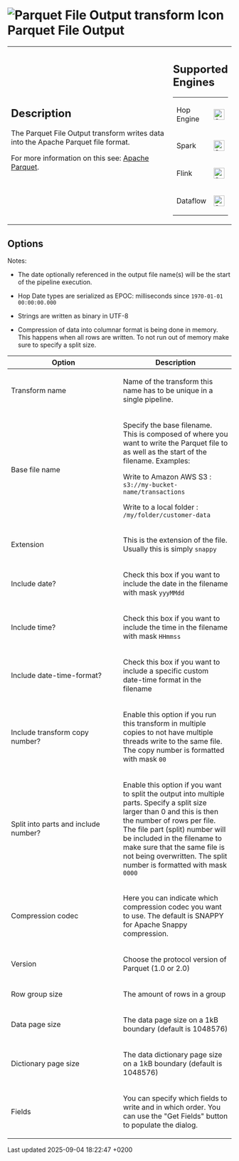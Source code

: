 <div id="header">

# <span class="image image-doc-icon">![Parquet File Output transform Icon](../assets/images/transforms/icons/parquet_output.svg)</span> Parquet File Output

</div>

<div id="content">

<div id="preamble">

<div class="sectionbody">

<table>
<colgroup>
<col style="width: 75%" />
<col style="width: 25%" />
</colgroup>
<tbody>
<tr class="odd">
<td><div class="content">
<div class="sect1">
<h2 id="_description">Description</h2>
<div class="sectionbody">
<div class="paragraph">
<p>The Parquet File Output transform writes data into the Apache Parquet file format.</p>
</div>
<div class="paragraph">
<p>For more information on this see: <a href="http://parquet.apache.org/">Apache Parquet</a>.</p>
</div>
</div>
</div>
</div></td>
<td><div class="content">
<div class="sect1">
<h2 id="_supported_engines">Supported Engines</h2>
<div class="sectionbody">
<table>
<tbody>
<tr class="odd">
<td><p>Hop Engine</p></td>
<td><div class="content">
<div class="paragraph">
<p><span class="image"><img src="../assets/images/check_mark.svg" alt="Supported" width="24" /></span></p>
</div>
</div></td>
</tr>
<tr class="even">
<td><p>Spark</p></td>
<td><div class="content">
<div class="paragraph">
<p><span class="image"><img src="../assets/images/check_mark.svg" alt="Supported" width="24" /></span></p>
</div>
</div></td>
</tr>
<tr class="odd">
<td><p>Flink</p></td>
<td><div class="content">
<div class="paragraph">
<p><span class="image"><img src="../assets/images/check_mark.svg" alt="Supported" width="24" /></span></p>
</div>
</div></td>
</tr>
<tr class="even">
<td><p>Dataflow</p></td>
<td><div class="content">
<div class="paragraph">
<p><span class="image"><img src="../assets/images/check_mark.svg" alt="Supported" width="24" /></span></p>
</div>
</div></td>
</tr>
</tbody>
</table>
</div>
</div>
</div></td>
</tr>
</tbody>
</table>

</div>

</div>

<div class="sect1">

## Options

<div class="sectionbody">

<div class="paragraph">

Notes:

</div>

<div class="ulist">

  - The date optionally referenced in the output file name(s) will be the start of the pipeline execution.

  - Hop Date types are serialized as EPOC: milliseconds since `1970-01-01 00:00:00.000`

  - Strings are written as binary in UTF-8

  - Compression of data into columnar format is being done in memory. This happens when all rows are written. To not run out of memory make sure to specify a split size.

</div>

<table>
<colgroup>
<col style="width: 50%" />
<col style="width: 50%" />
</colgroup>
<thead>
<tr class="header">
<th>Option</th>
<th>Description</th>
</tr>
</thead>
<tbody>
<tr class="odd">
<td><p>Transform name</p></td>
<td><p>Name of the transform this name has to be unique in a single pipeline.</p></td>
</tr>
<tr class="even">
<td><p>Base file name</p></td>
<td><p>Specify the base filename. This is composed of where you want to write the Parquet file to as well as the start of the filename. Examples:</p>
<p>Write to Amazon AWS S3 : <code>s3://my-bucket-name/transactions</code></p>
<p>Write to a local folder : <code>/my/folder/customer-data</code></p></td>
</tr>
<tr class="odd">
<td><p>Extension</p></td>
<td><p>This is the extension of the file. Usually this is simply <code>snappy</code></p></td>
</tr>
<tr class="even">
<td><p>Include date?</p></td>
<td><p>Check this box if you want to include the date in the filename with mask <code>yyyMMdd</code></p></td>
</tr>
<tr class="odd">
<td><p>Include time?</p></td>
<td><p>Check this box if you want to include the time in the filename with mask <code>HHmmss</code></p></td>
</tr>
<tr class="even">
<td><p>Include date-time-format?</p></td>
<td><p>Check this box if you want to include a specific custom date-time format in the filename</p></td>
</tr>
<tr class="odd">
<td><p>Include transform copy number?</p></td>
<td><p>Enable this option if you run this transform in multiple copies to not have multiple threads write to the same file. The copy number is formatted with mask <code>00</code></p></td>
</tr>
<tr class="even">
<td><p>Split into parts and include number?</p></td>
<td><p>Enable this option if you want to split the output into multiple parts. Specify a split size larger than 0 and this is then the number of rows per file. The file part (split) number will be included in the filename to make sure that the same file is not being overwritten. The split number is formatted with mask <code>0000</code></p></td>
</tr>
<tr class="odd">
<td><p>Compression codec</p></td>
<td><p>Here you can indicate which compression codec you want to use. The default is SNAPPY for Apache Snappy compression.</p></td>
</tr>
<tr class="even">
<td><p>Version</p></td>
<td><p>Choose the protocol version of Parquet (1.0 or 2.0)</p></td>
</tr>
<tr class="odd">
<td><p>Row group size</p></td>
<td><p>The amount of rows in a group</p></td>
</tr>
<tr class="even">
<td><p>Data page size</p></td>
<td><p>The data page size on a 1kB boundary (default is 1048576)</p></td>
</tr>
<tr class="odd">
<td><p>Dictionary page size</p></td>
<td><p>The data dictionary page size on a 1kB boundary (default is 1048576)</p></td>
</tr>
<tr class="even">
<td><p>Fields</p></td>
<td><p>You can specify which fields to write and in which order. You can use the &quot;Get Fields&quot; button to populate the dialog.</p></td>
</tr>
</tbody>
</table>

</div>

</div>

</div>

<div id="footer">

<div id="footer-text">

Last updated 2025-09-04 18:22:47 +0200

</div>

</div>
